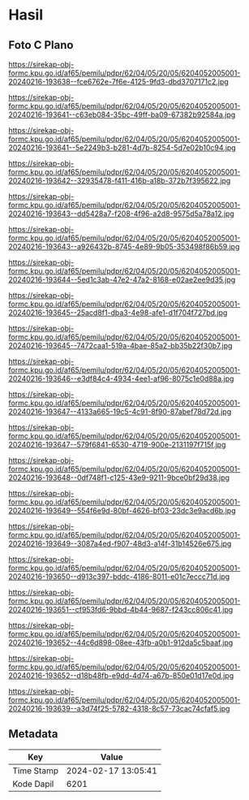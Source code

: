 # Hasil

## Foto C Plano

https://sirekap-obj-formc.kpu.go.id/af65/pemilu/pdpr/62/04/05/20/05/6204052005001-20240216-193638--fce6762e-7f6e-4125-9fd3-dbd3707171c2.jpg

https://sirekap-obj-formc.kpu.go.id/af65/pemilu/pdpr/62/04/05/20/05/6204052005001-20240216-193641--c63eb084-35bc-49ff-ba09-67382b92584a.jpg

https://sirekap-obj-formc.kpu.go.id/af65/pemilu/pdpr/62/04/05/20/05/6204052005001-20240216-193641--5e2249b3-b281-4d7b-8254-5d7e02b10c94.jpg

https://sirekap-obj-formc.kpu.go.id/af65/pemilu/pdpr/62/04/05/20/05/6204052005001-20240216-193642--32935478-f411-416b-a18b-372b7f395622.jpg

https://sirekap-obj-formc.kpu.go.id/af65/pemilu/pdpr/62/04/05/20/05/6204052005001-20240216-193643--dd5428a7-f208-4f96-a2d8-9575d5a78a12.jpg

https://sirekap-obj-formc.kpu.go.id/af65/pemilu/pdpr/62/04/05/20/05/6204052005001-20240216-193643--a926432b-8745-4e89-9b05-353498f86b59.jpg

https://sirekap-obj-formc.kpu.go.id/af65/pemilu/pdpr/62/04/05/20/05/6204052005001-20240216-193644--5ed1c3ab-47e2-47a2-8168-e02ae2ee9d35.jpg

https://sirekap-obj-formc.kpu.go.id/af65/pemilu/pdpr/62/04/05/20/05/6204052005001-20240216-193645--25acd8f1-dba3-4e98-afe1-d1f704f727bd.jpg

https://sirekap-obj-formc.kpu.go.id/af65/pemilu/pdpr/62/04/05/20/05/6204052005001-20240216-193645--7472caa1-519a-4bae-85a2-bb35b22f30b7.jpg

https://sirekap-obj-formc.kpu.go.id/af65/pemilu/pdpr/62/04/05/20/05/6204052005001-20240216-193646--e3df84c4-4934-4ee1-af96-8075c1e0d88a.jpg

https://sirekap-obj-formc.kpu.go.id/af65/pemilu/pdpr/62/04/05/20/05/6204052005001-20240216-193647--4133a665-19c5-4c91-8f90-87abef78d72d.jpg

https://sirekap-obj-formc.kpu.go.id/af65/pemilu/pdpr/62/04/05/20/05/6204052005001-20240216-193647--579f6841-6530-4719-900e-2131197f715f.jpg

https://sirekap-obj-formc.kpu.go.id/af65/pemilu/pdpr/62/04/05/20/05/6204052005001-20240216-193648--0df748f1-c125-43e9-9211-9bce0bf29d38.jpg

https://sirekap-obj-formc.kpu.go.id/af65/pemilu/pdpr/62/04/05/20/05/6204052005001-20240216-193649--554f6e9d-80bf-4626-bf03-23dc3e9acd6b.jpg

https://sirekap-obj-formc.kpu.go.id/af65/pemilu/pdpr/62/04/05/20/05/6204052005001-20240216-193649--3087a4ed-f907-48d3-a14f-31b14526e675.jpg

https://sirekap-obj-formc.kpu.go.id/af65/pemilu/pdpr/62/04/05/20/05/6204052005001-20240216-193650--d913c397-bddc-4186-8011-e01c7eccc71d.jpg

https://sirekap-obj-formc.kpu.go.id/af65/pemilu/pdpr/62/04/05/20/05/6204052005001-20240216-193651--cf953fd6-9bbd-4b44-9687-f243cc806c41.jpg

https://sirekap-obj-formc.kpu.go.id/af65/pemilu/pdpr/62/04/05/20/05/6204052005001-20240216-193652--44c6d898-08ee-43fb-a0b1-912da5c5baaf.jpg

https://sirekap-obj-formc.kpu.go.id/af65/pemilu/pdpr/62/04/05/20/05/6204052005001-20240216-193652--d18b48fb-e9dd-4d74-a67b-850e01d17e0d.jpg

https://sirekap-obj-formc.kpu.go.id/af65/pemilu/pdpr/62/04/05/20/05/6204052005001-20240216-193639--a3d74f25-5782-4318-8c57-73cac74cfaf5.jpg


## Metadata

| Key        | Value               |
| ---------- | ------------------- |
| Time Stamp | 2024-02-17 13:05:41 |
| Kode Dapil | 6201                |



